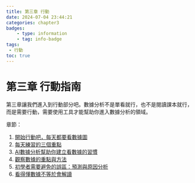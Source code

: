 ```yaml
---
title: 第三章 行動
date: 2024-07-04 23:44:21
categories: chapter3
badges:
    - type: information
    - tag: info-badge
tags: 
 - 行動
toc: true
---
```


# 第三章 行動指南

第三章讓我們進入到行動部分吧。數據分析不是單看就行，也不是閱讀課本就行，而是需要行動，需要使用工具才能幫助你進入數據分析的領域。

章節：

1. [開始行動吧，每天都要看數據圖](S3-1)
2. [每天練習的三個重點](S3-2)
3. [AI數據分析幫助你建立看數據的習慣](S3-3)
4. [觀察數據的重點與方法](S3-4)
5. [初學者需要避免的誤區：預測與原因分析](S3-5)
6. [看得懂數據不等於會解讀](S3-6)

